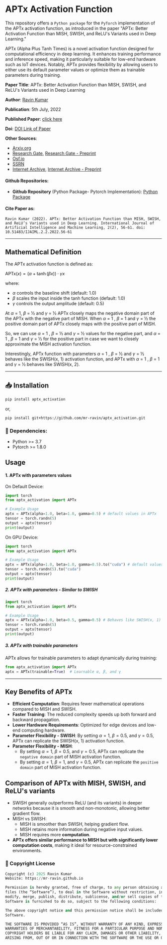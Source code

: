 # APTx Activation Function

This repository offers a `Python package` for the `PyTorch` implementation of the APTx activation function, as introduced in the paper "APTx: Better Activation Function than MISH, SWISH, and ReLU's Variants used in Deep Learning."

APTx (Alpha Plus Tanh Times) is a novel activation function designed for computational efficiency in deep learning. It enhances training performance and inference speed, making it particularly suitable for low-end hardware such as IoT devices. Notably, APTx provides flexibility by allowing users to either use its default parameter values or optimize them as trainable parameters during training.

**Paper Title**: APTx: Better Activation Function than MISH, SWISH, and ReLU's Variants used in Deep Learning

**Author**: [Ravin Kumar](https://mr-ravin.github.io)

**Publication**: 5th July, 2022

**Published Paper**: [click here](https://www.svedbergopen.com/files/1666089614_(5)_IJAIML20221791212945BU5_(p_56-61).pdf)

**Doi**: [DOI Link of Paper](https://doi.org/10.51483/IJAIML.2.2.2022.56-61)

**Other Sources**:
- [Arxiv.org](https://arxiv.org/abs/2209.06119)
- [Research Gate](https://www.researchgate.net/publication/364734055_APTx_Better_Activation_Function_than_MISH_SWISH_and_ReLU's_Variants_used_in_Deep_Learning), [Research Gate - Preprint](https://www.researchgate.net/publication/383019098_APTx_better_activation_function_than_MISH_SWISH_and_ReLU's_variants_used_in_deep_learning)
- [Osf.io](https://osf.io/3249p_v1/)
- [SSRN](https://papers.ssrn.com/sol3/papers.cfm?abstract_id=4346892)
- [Internet Archive](https://archive.org/details/aptx-activation-function-in-deep-learning-published-paper), [Internet Archive - Preprint](https://archive.org/details/aptx-activation-function)

#### Github Repositories: 
- **Github Repository** (Python Package- Pytorch Implementation): [Python Package](https://github.com/mr-ravin/aptx_activation)

#### Cite Paper as:
```
Ravin Kumar (2022). APTx: Better Activation Function than MISH, SWISH, and ReLU’s Variants used in Deep Learning. International Journal of Artificial Intelligence and Machine Learning, 2(2), 56-61. doi: 10.51483/IJAIML.2.2.2022.56-61
```
---
## Mathematical Definition
The APTx activation function is defined as:

$\mathrm{APTx}(x) = (\alpha + \tanh(\beta x)) \cdot \gamma x$

where:
- $\alpha$ controls the baseline shift (default: 1.0)
- $\beta$ scales the input inside the tanh function (default: 1.0)
- $\gamma$ controls the output amplitude (default: 0.5)



At $\alpha$ = 1, $\beta$ = ½ and $\gamma$ = ½ APTx closely maps the negative domain part of the APTx with the negative part of MISH. When $\alpha$ = 1 , $\beta$ = 1 and $\gamma$ = ½ the positive domain part of APTx closely maps with the
positive part of MISH. 

So, we can use $\alpha$ = 1 , $\beta$ = ½ and $\gamma$ = ½ values for the negative part, and $\alpha$ = 1 , $\beta$ = 1 and $\gamma$ = ½ for the positive part in case we want to closely approximate the MISH activation function.

Interestingly, APTx function with parameters $\alpha$ = 1 , $\beta$ = ½ and $\gamma$ = ½ behaves like the SWISH(x, 1) activation function, and APTx with $\alpha$ = 1 , $\beta$ = 1 and $\gamma$ = ½ behaves like SWISH(x, 2).

---
## 📥 Installation
```bash
pip install aptx_activation
```
or,

```bash
pip install git+https://github.com/mr-ravin/aptx_activation.git
```

### 📌 **Dependencies:**
- Python >= 3.7
- Pytorch >= 1.8.0

## Usage

#### 1. APTx with parameters values

On Default Device:
```python
import torch
from aptx_activation import APTx

# Example Usage
aptx = APTx(alpha=1.0, beta=1.0, gamma=0.5) # default values in APTx
tensor = torch.randn(5)
output = aptx(tensor)
print(output)
```

On GPU Device:
```python
import torch
from aptx_activation import APTx

# Example Usage
aptx = APTx(alpha=1.0, beta=1.0, gamma=0.5).to("cuda") # default values in APTx
tensor = torch.randn(5).to("cuda")
output = aptx(tensor)
print(output)
```
##### 2. APTx with parameters - Similar to SWISH

```python
import torch
from aptx_activation import APTx

# Example Usage
aptx = APTx(alpha=1.0, beta=0.5, gamma=0.5) # Behaves like SWISH(x, 1)
tensor = torch.randn(5)
output = aptx(tensor)
print(output)
```

##### 3. APTx with trainable parameters
APTx allows for trainable parameters to adapt dynamically during training:
```python
from aptx_activation import APTx
aptx = APTx(trainable=True)  # Learnable α, β, and γ
```

---
## Key Benefits of APTx
- **Efficient Computation**: Requires fewer mathematical operations compared to MISH and SWISH.
- **Faster Training**: The reduced complexity speeds up both forward and backward propagation.
- **Lower Hardware Requirements**: Optimized for edge devices and low-end computing hardware.
- **Parameter Flexibility - SWISH**: By setting $\alpha = 1$, $\beta = 0.5$, and $\gamma = 0.5$, APTx can replicate the SWISH(x, 1) activation function.
- **Parameter Flexibility - MISH**:
  - By setting $\alpha = 1$, $\beta = 0.5$, and $\gamma = 0.5$, APTx can replicate the `negative domain` part of MISH activation function.
  - By setting $\alpha = 1$, $\beta = 1$, and $\gamma = 0.5$, APTx can replicate the `positive domain` part of MISH activation function.

## Comparison of APTx with MISH, SWISH, and ReLU's variants
- SWISH generally outperforms ReLU (and its variants) in deeper networks because it is smooth and non-monotonic, allowing better gradient flow.
- MISH vs SWISH: 
  - MISH is smoother than SWISH, helping gradient flow.
  - MISH retains more information during negative input values.
  - MISH requires more **computation**.
- **APTx offers similar performance to MISH but with significantly lower computation costs**, making it ideal for resource-constrained environments.

### 📜 Copyright License
```python
Copyright (c) 2025 Ravin Kumar
Website: https://mr-ravin.github.io

Permission is hereby granted, free of charge, to any person obtaining a copy of this software and associated documentation 
files (the “Software”), to deal in the Software without restriction, including without limitation the rights to use, copy, 
modify, merge, publish, distribute, sublicense, and/or sell copies of the Software, and to permit persons to whom the 
Software is furnished to do so, subject to the following conditions:

The above copyright notice and this permission notice shall be included in all copies or substantial portions of the 
Software.

THE SOFTWARE IS PROVIDED “AS IS”, WITHOUT WARRANTY OF ANY KIND, EXPRESS OR IMPLIED, INCLUDING BUT NOT LIMITED TO THE 
WARRANTIES OF MERCHANTABILITY, FITNESS FOR A PARTICULAR PURPOSE AND NONINFRINGEMENT. IN NO EVENT SHALL THE AUTHORS OR 
COPYRIGHT HOLDERS BE LIABLE FOR ANY CLAIM, DAMAGES OR OTHER LIABILITY, WHETHER IN AN ACTION OF CONTRACT, TORT OR OTHERWISE, 
ARISING FROM, OUT OF OR IN CONNECTION WITH THE SOFTWARE OR THE USE OR OTHER DEALINGS IN THE SOFTWARE.
```
